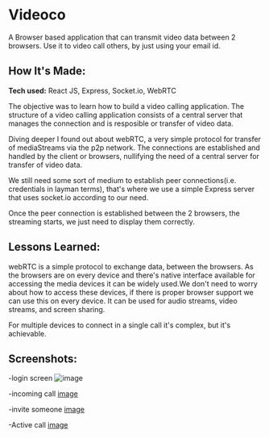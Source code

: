 # Videoco
A Browser based application that can transmit video data between 2 browsers. Use it to video call others, by just using your email id.

<!-- **Link to project:** http://recruiters-love-seeing-live-demos.com/ -->

<!-- ![alt tag](http://placecorgi.com/1200/650) -->

## How It's Made:

**Tech used:** React JS, Express, Socket.io, WebRTC

The objective was to learn how to build a video calling application. The structure of a video calling application consists of a central server that manages the connection and is resposible or transfer of video data. 

Diving deeper I found out about webRTC, a very simple protocol for transfer of mediaStreams via the p2p network. The connections are established and handled by the client or browsers, nullifying the need of a central server for transfer of video data.

We still need some sort of medium to establish peer connections(i.e. credentials in layman terms), that's where we use a simple Express server that uses socket.io according to our need.

Once the peer connection is established between the 2 browsers, the streaming starts, we just need to display them correctly.


<!-- ## Optimizations
*(optional)*

You don't have to include this section but interviewers *love* that you can not only deliver a final product that looks great but also functions efficiently. Did you write something then refactor it later and the result was 5x faster than the original implementation? Did you cache your assets? Things that you write in this section are **GREAT** to bring up in interviews and you can use this section as reference when studying for technical interviews! -->

## Lessons Learned:

webRTC is a simple protocol to exchange data, between the browsers. As the browsers are on every device and there's native interface available for accessing the media devices it can be widely used.We don't need to worry about how to access these devices, if there is proper browser support we can use this on every device.
It can be used for audio streams, video streams, and screen sharing.  

For multiple devices to connect in a single call it's complex, but it's achievable.

## Screenshots:

-login screen
![image](https://i.ibb.co/6BgNjMZ/videoco0.png "login screen")

-incoming call
[image](https://i.ibb.co/R0SM8bs/videoco1.png "incoming call")

-invite someone
[image](https://i.ibb.co/gRh1VM3/videoco2.png "invite someone in call")

-Active call
[image](https://i.ibb.co/J3kW9ZH/videoco3.png "active call")


